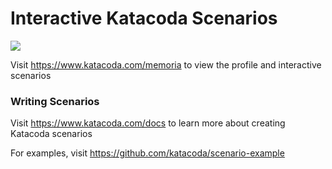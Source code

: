 # Interactive Katacoda Scenarios

[![](http://shields.katacoda.com/katacoda/memoria/count.svg)](https://www.katacoda.com/memoria "Get your profile on Katacoda.com")

Visit https://www.katacoda.com/memoria to view the profile and interactive scenarios

### Writing Scenarios
Visit https://www.katacoda.com/docs to learn more about creating Katacoda scenarios

For examples, visit https://github.com/katacoda/scenario-example
